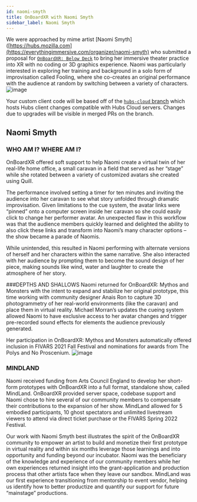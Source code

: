 ```yaml
---
id: naomi-smyth
title: OnBoardXR with Naomi Smyth
sidebar_label: Naomi Smyth
---
```


We were approached by mime artist [Naomi Smyth] ([https://hubs.mozilla.com](https://everythingimmersive.com/organizer/naomi-smyth) who submitted a proposal for [`OnBoardXR: Below Deck`](/obxr2-below-deck) to bring her immersive theater practice into XR with no coding or 3D graphics experience. Naomi was particularly interested in exploring her training and background in a solo form of improvisation called Fooling, where she co-creates an original performance with the audience at random by switching between a variety of characters. ![image](https://user-images.githubusercontent.com/70774583/173257078-9f7e671c-cac9-452e-bc4a-2bea6d4b8243.png)

Your custom client code will be based off of the [`hubs-cloud` branch](https://github.com/mozilla/hubs/tree/hubs-cloud) which hosts Hubs client changes compatible with Hubs Cloud servers. Changes due to upgrades will be visible in merged PRs on the branch.

## Naomi Smyth

### WHO AM I? WHERE AM I?
OnBoardXR offered soft support to help Naomi create a virtual twin of her real-life home office, a small caravan in a field that served as her “stage” while she rotated between a variety of customized avatars she created using Quill. 

The performance involved setting a timer for ten minutes and inviting the audience into her caravan to see what story unfolded through dramatic improvisation. Given limitations to the cue system, the avatar links were “pinned” onto a computer screen inside her caravan so she could easily click to change her performer avatar. An unexpected flaw in this workflow was that the audience members quickly learned and delighted the ability to also click these links and transform into Naomi’s many character options – the show became a parade of Naomis. 

While unintended, this resulted in Naomi performing with alternate versions of herself and her characters within the same narrative. She also interacted with her audience by prompting them to become the sound design of her piece, making sounds like wind, water and laughter to create the atmosphere of her story.

###DEPTHS AND SHALLOWS
Naomi returned for OnBoardXR: Mythos and Monsters with the intent to expand and stabilize her original prototype, this time working with community designer Anais Ron to capture 3D photogrammetry of her real-world environments (like the caravan) and place them in virtual reality. Michael Morran’s updates the cueing system allowed Naomi to have exclusive access to her avatar changes and trigger pre-recorded sound effects for elements the audience previously generated. 

Her participation in OnBoardXR: Mythos and Monsters automatically offered inclusion in FIVARS 2021 Fall Festival and nominations for awards from The Polys and No Proscenium.
![image](https://user-images.githubusercontent.com/70774583/173257285-803e67de-569e-4a8e-aa26-0208e920f4ea.png)

### MINDLAND

Naomi received funding from Arts Council England to develop her short-form prototypes with OnBoardXR into a full format, standalone show, called MindLand. OnBoardXR provided server space, codebase support and Naomi chose to hire several of our community members to compensate their contributions to the expansion of her show. MindLand allowed for 5 embodied participants, 10 ghost spectators and unlimited livestream viewers to attend via direct ticket purchase or the FIVARS Spring 2022 Festival.

Our work with Naomi Smyth best illustrates the spirit of the OnBoardXR community to empower an artist to build and monetize their first prototype in virtual reality and within six months leverage those learnings and into opportunity and funding beyond our incubator. Naomi was the beneficiary of the knowledge and experience of our community members while her own experiences returned insight into the grant-application and production process that other artists face when they leave our sandbox. MindLand was our first experience transitioning from mentorship to event vendor, helping us identify how to better productize and quantify our support for future “mainstage” productions. 
